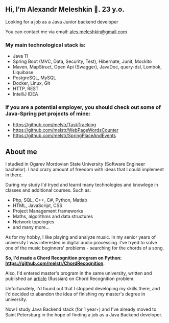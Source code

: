 ## Hi, I’m Alexandr Meleshkin 👋. 23 y.o.

Looking for a job as a Java Junior backend developer

You can contact me via email: ales.meleshkin@gmail.com

### My main technological stack is:
- Java 11
- Spring Boot (MVC, Data, Security, Test), Hibernate, Junit, Mockito
- Maven, MapStruct, Open Api (Swagger), JavaDoc, query-dsl, Lombok, Liquibase
- PostgreSQL, MySQL
- Docker, Linux, Git
- HTTP, REST
- IntelliJ IDEA


### If you are a potential employer, you should check out some of Java-Spring pet projects of mine:
- https://github.com/melstr/TaskTracking
- https://github.com/melstr/WebPageWordsCounter
- https://github.com/melstr/SpringPlaceAndEvents

## About me
I studied in Ogarev Mordovian State University (Software Engineer bachelor). I had crazy amount of freedom with ideas that
I could implement in there.

During my study I'd tryed and learnt many technologies and knowlege in classes and additional courses. Such as:
- Php, SQL, C++, C#, Python, Matlab
- HTML, JavaScript, CSS
- Project Management frameworks
- Maths, algorithms and data structures
- Network topologies
- and many more...

As for my hobby, I like playing and analyze music. In my senior years of university I was interested in digital audio processing. I've tryed to solve one of
the music beginners' problems - searching for the chords of a song.

**So, I'd made a Chord Recognition program on Python: https://github.com/melstr/ChordRecognition**.

Also, I'd entered master's program in the same university, written and published an [article](https://github.com/melstr/ChordRecognition/blob/main/article.pdf) (Russian) 
on Chord Recognition problem. 

Unfortunately, I'd found out that I stopped developing my skills there, and I'd decided to abandon the idea of finishing my master's degree in university.

Now I study Java Backend stack (for 1 year+) and I've already moved to Saint Petersburg in the hope of finding a job as a Java Backend developer.

